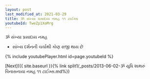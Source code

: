 ```yaml
---
layout: post
last_modified_at: 2021-03-29
title: ૐ સંખ્યા પ્રસાદાય નમહ ૧૧ ટાઈમ્સ
youtubeId: TweZp1XoMrg
---
```

 
 
 ૐ સંખ્યા પ્રસાદાય નમહ  
 
 -  સાંખ્ય દર્શનની ચર્ચાથી કોણ રાજી થાય છે 
 
  
 
  
 
 
 
 
 
 


{% include youtubePlayer.html id=page.youtubeId %}
 
[Next]({{ site.baseurl }}{% link  split1/_posts/2013-06-02-ૐ યુધિ શાથરું વિનાસનાયા નમહ ૧૧ ટાઈમ્સ.md%})
 
